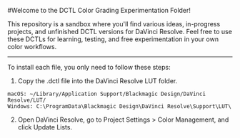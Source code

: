 #Welcome to the DCTL Color Grading Experimentation Folder!

This repository is a sandbox where you'll find various ideas, in-progress projects, and unfinished DCTL versions for DaVinci Resolve. Feel free to use these DCTLs for learning, testing, and free experimentation in your own color workflows.
_______________

To install each file, you only need to follow these steps:

  1. Copy the .dctl file into the DaVinci Resolve LUT folder.

    macOS: ~/Library/Application Support/Blackmagic Design/DaVinci Resolve/LUT/
    Windows: C:\ProgramData\Blackmagic Design\DaVinci Resolve\Support\LUT\

  2. Open DaVinci Resolve, go to Project Settings > Color Management, and click Update Lists.
